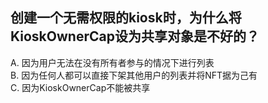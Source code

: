 ## 创建一个无需权限的kiosk时，为什么将KioskOwnerCap设为共享对象是不好的？

A. 因为用户无法在没有所有者参与的情况下进行列表  
B. 因为任何人都可以直接下架其他用户的列表并将NFT据为己有  
C. 因为KioskOwnerCap不能被共享